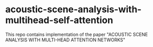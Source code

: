 # acoustic-scene-analysis-with-multihead-self-attention
This repo contains implementation of the paper "ACOUSTIC SCENE ANALYSIS WITH MULTI-HEAD ATTENTION NETWORKS"
